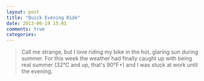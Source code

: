 ```yaml
---
layout: post
title: "Quick Evening Ride"
date: 2013-06-19 15:01
comments: true
categories: 
---
```

> Call me strange, but I love riding my bike in the hot, glaring sun during summer. For this week the weather had finally caught up with being real summer (32°C and up, that's 90°F+) and I was stuck at work until the evening.
